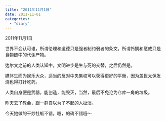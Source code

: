 ```yaml
---
title: "2011年11月1日"
date: 2011-11-01
categories: 
  - "diary"
---
```


2011年11月1日

世界不会认可谁，所谓伦理和道德只是强者制约弱者的条文，所谓怜悯和惩戒只是食物链中的代谢产物。

达尔文之前的人类认知中，文明进步是生与死的交替，之后仍然是。

媒体生而为娱乐大众，适当的反对中央集权可以获得更好的平衡，因为盖世太保发烧也得打针吃药。

人类自身便是武器，能创造，能毁灭，当然，最后不免沦为仓库一角的垃圾。

昨天去了教会，跟一群自以为了不起的人扯淡。

今天她做的干炒牡蛎不错，嗯，的确不错哦～
